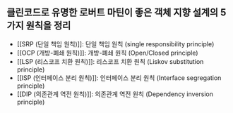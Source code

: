 ## 클린코드로 유명한 로버트 마틴이 좋은 객체 지향 설계의 5가지 원칙을 정리
- [[SRP (단일 책임 원칙)]]: 단일 책임 원칙 (single responsibility principle)
- [[OCP (개방-폐쇄 원칙)]]: 개방-폐쇄 원칙 (Open/Closed principle)
- [[LSP (리스코프 치환 원칙)]]: 리스코프 치환 원칙 (Liskov substitution principle)
- [[ISP (인터페이스 분리 원칙)]]: 인터페이스 분리 원칙 (Interface segregation principle)
- [[DIP (의존관계 역전 원칙)]]: 의존관계 역전 원칙 (Dependency inversion principle) 